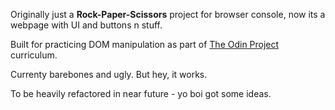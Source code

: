 Originally just a **Rock-Paper-Scissors** project for browser console, now its a webpage with UI and buttons n stuff.   

Built for practicing DOM manipulation as part of [The Odin Project]('theodinproject.com') curriculum.  

Currenty barebones and ugly. But hey, it works.  

To be heavily refactored in near future - yo boi got some ideas.   
